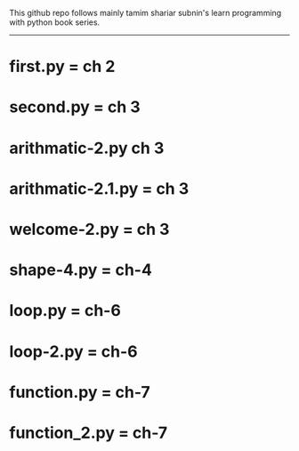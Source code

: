 This github repo follows mainly tamim shariar subnin's learn programming with python book series.
___________________________________________________________________________________________________________________________________________________________________________________________
# first.py = ch 2 
# second.py = ch 3
# arithmatic-2.py ch 3
# arithmatic-2.1.py = ch 3
# welcome-2.py = ch 3 
# shape-4.py = ch-4
# loop.py    = ch-6
# loop-2.py    = ch-6
# function.py    = ch-7
# function_2.py    = ch-7
